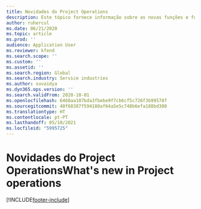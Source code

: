 ```yaml
---
title: Novidades do Project Operations
description: Este tópico fornece informação sobre as novas funções e funcionalidades no Microsoft Dynamics 365 Project Operations.
author: ruhercul
ms.date: 06/21/2020
ms.topic: article
ms.prod: ''
audience: Application User
ms.reviewer: kfend
ms.search.scope: ''
ms.custom: ''
ms.assetid: ''
ms.search.region: Global
ms.search.industry: Service industries
ms.author: suvaidya
ms.dyn365.ops.version: ''
ms.search.validFrom: 2020-10-01
ms.openlocfilehash: 6468aa107bda3fbebe9f7cb6cf5c726f3b99578f
ms.sourcegitcommit: 40f68387f594180af64a5e5c748b6efa188bd300
ms.translationtype: HT
ms.contentlocale: pt-PT
ms.lasthandoff: 05/10/2021
ms.locfileid: "5995725"
---
```

# <a name="whats-new-in-project-operations"></a><span data-ttu-id="26a5d-103">Novidades do Project Operations</span><span class="sxs-lookup"><span data-stu-id="26a5d-103">What's new in Project operations</span></span>


[!INCLUDE[footer-include](../includes/footer-banner.md)]